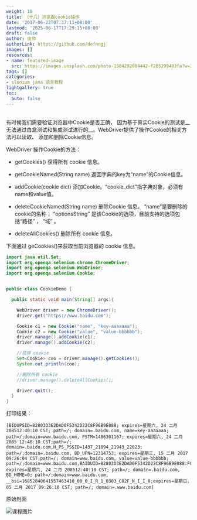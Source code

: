 ```yaml
---
weight: 18
title: （十八）浏览器cookie操作
date: '2017-06-23T07:37:11+08:00'
lastmod: '2025-06-17T17:29:15+08:00'
draft: false
author: 虫师
authorLink: https://github.com/defnngj
images: []
resources:
- name: featured-image
  src: https://images.unsplash.com/photo-1504292004442-f285299403fa?w=300
tags: []
categories:
- slenium java 语言教程
lightgallery: true
toc:
  auto: false
---
```




<br>
有时候我们需要验证浏览器中Cookie是否正确， 因为基于真实Cookie的测试是__无法通过白盒测试和集成测试进行的__。WebDriver提供了操作Cookie的相关方法可以读取、 添加和删除Cookie信息。

WebDriver 操作Cookie的方法：

* getCookies() 获得所有 cookie 信息。

* getCookieNamed(String name) 返回字典的key为“name”的Cookie信息。

* addCookie(cookie dict) 添加Cookie。“cookie_dict”指字典对象，必须有 name和value值。
* deleteCookieNamed(String name) 删除Cookie 信息。 “name”是要删除的 cookie的名称；
“optionsString” 是该Cookie的选项，目前支持的选项包括“路径” ， “域” 。

* deleteAllCookies() 删除所有 cookie 信息。

下面通过 geCookies()来获取当前浏览器的 cookie 信息。
```java
import java.util.Set;
import org.openqa.selenium.chrome.ChromeDriver;
import org.openqa.selenium.WebDriver;
import org.openqa.selenium.Cookie;


public class CookieDemo {

  public static void main(String[] args){

    WebDriver driver = new ChromeDriver();
    driver.get("https://www.baidu.com");

    Cookie c1 = new Cookie("name", "key-aaaaaaa");
    Cookie c2 = new Cookie("value", "value-bbbbbb");
    driver.manage().addCookie(c1);
    driver.manage().addCookie(c2);

    //获得 cookie
    Set<Cookie> coo = driver.manage().getCookies();
    System.out.println(coo);

    //删除所有 cookie
    //driver.manage().deleteAllCookies();

    driver.quit();
  }
}
```
打印结果：
```
[BIDUPSID=82803D3E2DAD0F5342D22C8F96B9E088; expires=星期六, 24 二月 208512:40:10 CST; path=/; domain=.baidu.com, name=key-aaaaaaa; path=/;domain=www.baidu.com, PSTM=1486301167; expires=星期六, 24 二月 2085 12:40:10 CST;path=/; domain=.baidu.com,H_PS_PSSID=1437_21094_21943_22023; path=/;domain=.baidu.com, BD_UPN=12314753; expires=星期三, 15 二月 2017 09:26:04 CST;path=/; domain=www.baidu.com, value=value-bbbbbb; path=/;domain=www.baidu.com,BAIDUID=82803D3E2DAD0F5342D22C8F96B9E088:FG=1; expires=星期六, 24 二月 208512:40:10 CST; path=/; domain=.baidu.com, BD_HOME=0; path=/;domain=www.baidu.com, __bsi=16852840641557463410_00_0_I_R_1_0303_C02F_N_I_I_0;expires=星期日, 05 二月 2017 09:26:10 CST; path=/; domain=.www.baidu.com]
```




原始封面

![课程图片](https://images.unsplash.com/photo-1504292004442-f285299403fa?w=300)

